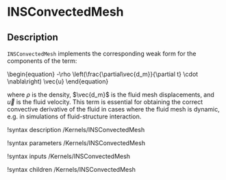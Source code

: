# INSConvectedMesh

## Description

`INSConvectedMesh` implements the corresponding weak form for the components of
the term:

\begin{equation}
-\rho \left(\frac{\partial\vec{d_m}}{\partial t} \cdot \nabla\right) \vec{u}
\end{equation}

where $\rho$ is the density, $\vec{d_m}$ is the fluid mesh displacements, and
$\vec{u}$ is the fluid velocity. This term is essential for obtaining the
correct convective derivative of the fluid in cases where the fluid mesh is
dynamic, e.g. in simulations of fluid-structure interaction.

!syntax description /Kernels/INSConvectedMesh

!syntax parameters /Kernels/INSConvectedMesh

!syntax inputs /Kernels/INSConvectedMesh

!syntax children /Kernels/INSConvectedMesh

